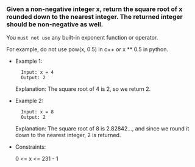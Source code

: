 ### Given a non-negative integer x, return the square root of x rounded down to the nearest integer. The returned integer should be non-negative as well.

You `must not use` any built-in exponent function or operator.

For example, do not use pow(x, 0.5) in c++ or x \*\* 0.5 in python.

- Example 1:

        Input: x = 4
        Output: 2

  Explanation: The square root of 4 is 2, so we return 2.

- Example 2:

        Input: x = 8
        Output: 2

  Explanation: The square root of 8 is 2.82842..., and since we round it down to the nearest integer, 2 is returned.

- Constraints:

  0 <= x <= 231 - 1
